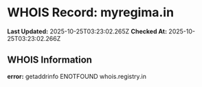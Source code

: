 # WHOIS Record: myregima.in

**Last Updated:** 2025-10-25T03:23:02.265Z
**Checked At:** 2025-10-25T03:23:02.266Z

## WHOIS Information

**error:** getaddrinfo ENOTFOUND whois.registry.in

